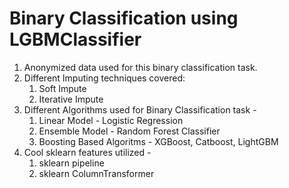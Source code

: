 # Binary Classification using LGBMClassifier
1. Anonymized data used for this binary classification task.
2. Different Imputing techniques covered:
   1. Soft Impute
   2. Iterative Impute
4. Different Algorithms used for Binary Classification task -
   1. Linear Model - Logistic Regression
   2. Ensemble Model - Random Forest Classifier
   3. Boosting Based Algoritms - XGBoost, Catboost, LightGBM
5. Cool sklearn features utilized -
   1. sklearn pipeline
   2. sklearn ColumnTransformer
